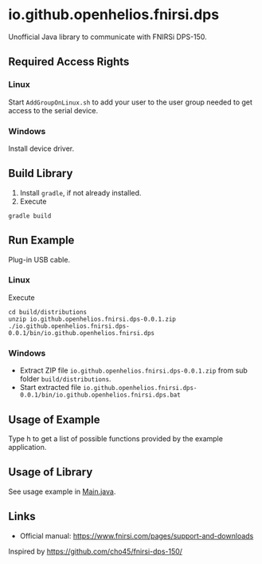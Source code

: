 # io.github.openhelios.fnirsi.dps

Unofficial Java library to communicate with FNIRSi DPS-150.

## Required Access Rights

### Linux

Start `AddGroupOnLinux.sh` to add your user to the user group
needed to get access to the serial device.

### Windows

Install device driver.

## Build Library

1. Install `gradle`, if not already installed.
2. Execute

```
gradle build
```

## Run Example

Plug-in USB cable.

### Linux

Execute

```
cd build/distributions
unzip io.github.openhelios.fnirsi.dps-0.0.1.zip
./io.github.openhelios.fnirsi.dps-0.0.1/bin/io.github.openhelios.fnirsi.dps
```

### Windows

* Extract ZIP file `io.github.openhelios.fnirsi.dps-0.0.1.zip` from
  sub folder `build/distributions`.
* Start extracted file
  `io.github.openhelios.fnirsi.dps-0.0.1/bin/io.github.openhelios.fnirsi.dps.bat`

## Usage of Example

Type h to get a list of possible functions provided by the example
application.

## Usage of Library

See usage example in [Main.java](src/main/java/io/github/openhelios/fnirsi/dps/Main.java).

## Links

* Official manual: https://www.fnirsi.com/pages/support-and-downloads

Inspired by https://github.com/cho45/fnirsi-dps-150/

